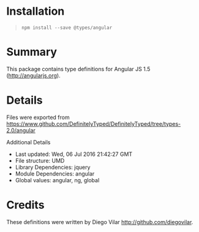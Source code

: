 # Installation
> `npm install --save @types/angular`

# Summary
This package contains type definitions for Angular JS 1.5 (http://angularjs.org).

# Details
Files were exported from https://www.github.com/DefinitelyTyped/DefinitelyTyped/tree/types-2.0/angular

Additional Details
 * Last updated: Wed, 06 Jul 2016 21:42:27 GMT
 * File structure: UMD
 * Library Dependencies: jquery
 * Module Dependencies: angular
 * Global values: angular, ng, global

# Credits
These definitions were written by Diego Vilar <http://github.com/diegovilar>.
